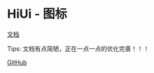 # HiUi - 图标

[文档](https://chenshuangxinxi.github.io/hi-uniapp-ui-guide/components/loading.html)

Tips: 文档有点简陋，正在一点一点的优化完善！！！

[GitHub](https://github.com/ChenShuangXinXi/hi-uniapp-ui)
